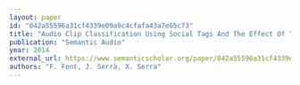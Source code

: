 ```yaml
---
layout: paper
id: "042a55596a31cf4339e09a9c4cfafa43a7e65c73"
title: "Audio Clip Classification Using Social Tags And The Effect Of Tag Expansion"
publication: "Semantic Audio"
year: 2014
external_url: https://www.semanticscholar.org/paper/042a55596a31cf4339e09a9c4cfafa43a7e65c73
authors: "F. Font, J. Serrà, X. Serra"
---
```

